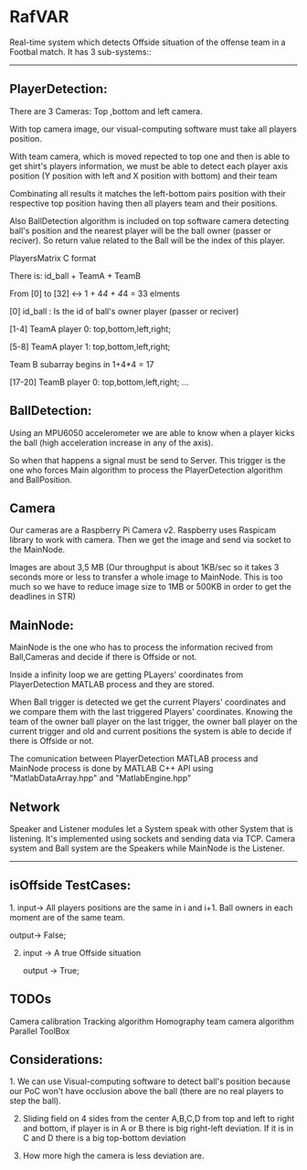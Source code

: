 # RafVAR

Real-time system which detects Offside situation of the offense team in a Footbal match.
It has 3 sub-systems::
<hr>
<h2>PlayerDetection:</h2>
There are 3 Cameras: Top ,bottom and left camera.
	
With top camera image, our visual-computing software must take all players position.
	
With team camera, which is moved repected to top one and then is able to get shirt's players information, we must be able to detect each player axis position (Y position with left and X position with bottom) and their team 
	
Combinating all results it matches the left-bottom pairs position with their respective top position having then all players team and their positions.
	
Also BallDetection algorithm is included on top software camera detecting ball's position and the nearest player will be the ball owner (passer or reciver). So return value related to the Ball will be the index of this player.

PlayersMatrix C format

There is: id_ball + TeamA + TeamB
	
From [0] to [32] <-> 1 + 4*4 + 4*4 = 33 elments

[0] id_ball : Is the id of ball's owner player (passer or reciver)
	
[1-4] TeamA player 0: top,bottom,left,right;
	
[5-8] TeamA player 1: top,bottom,left,right;
	
Team B subarray begins in 1+4*4 = 17 
	
[17-20] TeamB player 0: top,bottom,left,right; ...

<h2>BallDetection:</h2>
Using an MPU6050 accelerometer we are able to know when a player kicks the ball (high acceleration increase in any of the axis).
	
So when that happens a signal must be send to Server. This trigger is the one who forces Main algorithm to process the PlayerDetection algorithm and BallPosition.

<h2>Camera</h2>
Our cameras are a Raspberry Pi Camera v2. Raspberry uses Raspicam library to work with camera. Then we get the image and send via socket to the MainNode. 
	
Images are about 3,5 MB (Our throughput is about 1KB/sec so it takes 3 seconds more or less to transfer a whole image to MainNode. This is too much so we have to reduce image size to 1MB or 500KB in order to get the deadlines in STR)

<h2>MainNode:</h2>
MainNode is the one who has to process the information recived from Ball,Cameras and decide if there is Offside or not.
	
Inside a infinity loop we are getting PLayers' coordinates from PlayerDetection MATLAB process and they are stored.
	
When Ball trigger is detected we get the current Players' coordinates and we compare them with the last triggered Players' coordinates. Knowing the team of the owner ball player on the last trigger, the owner ball player on the current trigger and old and current positions the system is able to decide if there is Offside or not.

The comunication between PlayerDetection MATLAB process and MainNode process is done by MATLAB C++ API using "MatlabDataArray.hpp" and "MatlabEngine.hpp"

<h2>Network</h2>
Speaker and Listener modules let a System speak with other System that is listening. It's implemented using sockets and sending data via TCP. 
Camera system and Ball system are the Speakers while MainNode is the Listener. 

<hr>

<h2>isOffside TestCases:</h2>
1. input-> All players positions are the same in i and i+1. Ball owners in each moment are of the same team. 
	
   output-> False;
   
   
2. input -> A true Offside situation
	
   output -> True;

<h2> TODOs </h2>
Camera calibration
Tracking algorithm
Homography team camera algorithm
Parallel ToolBox

<h2>Considerations:</h2>
1. We can use Visual-computing software to detect ball's position because our PoC won't have occlusion above the ball (there are no real players to step the ball).

2. Sliding field on 4 sides from the center A,B,C,D from top and left to right and bottom, if player is in A or B there is big right-left deviation. If it is in C and D there is a big top-bottom deviation

3. How more high the camera is less deviation are.
